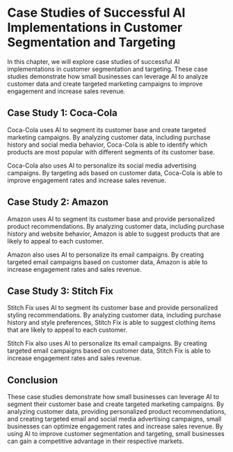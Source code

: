Case Studies of Successful AI Implementations in Customer Segmentation and Targeting
=================================================================================================================================================

In this chapter, we will explore case studies of successful AI implementations in customer segmentation and targeting. These case studies demonstrate how small businesses can leverage AI to analyze customer data and create targeted marketing campaigns to improve engagement and increase sales revenue.

Case Study 1: Coca-Cola
-----------------------

Coca-Cola uses AI to segment its customer base and create targeted marketing campaigns. By analyzing customer data, including purchase history and social media behavior, Coca-Cola is able to identify which products are most popular with different segments of its customer base.

Coca-Cola also uses AI to personalize its social media advertising campaigns. By targeting ads based on customer data, Coca-Cola is able to improve engagement rates and increase sales revenue.

Case Study 2: Amazon
--------------------

Amazon uses AI to segment its customer base and provide personalized product recommendations. By analyzing customer data, including purchase history and website behavior, Amazon is able to suggest products that are likely to appeal to each customer.

Amazon also uses AI to personalize its email campaigns. By creating targeted email campaigns based on customer data, Amazon is able to increase engagement rates and sales revenue.

Case Study 3: Stitch Fix
------------------------

Stitch Fix uses AI to segment its customer base and provide personalized styling recommendations. By analyzing customer data, including purchase history and style preferences, Stitch Fix is able to suggest clothing items that are likely to appeal to each customer.

Stitch Fix also uses AI to personalize its email campaigns. By creating targeted email campaigns based on customer data, Stitch Fix is able to increase engagement rates and sales revenue.

Conclusion
----------

These case studies demonstrate how small businesses can leverage AI to segment their customer base and create targeted marketing campaigns. By analyzing customer data, providing personalized product recommendations, and creating targeted email and social media advertising campaigns, small businesses can optimize engagement rates and increase sales revenue. By using AI to improve customer segmentation and targeting, small businesses can gain a competitive advantage in their respective markets.

